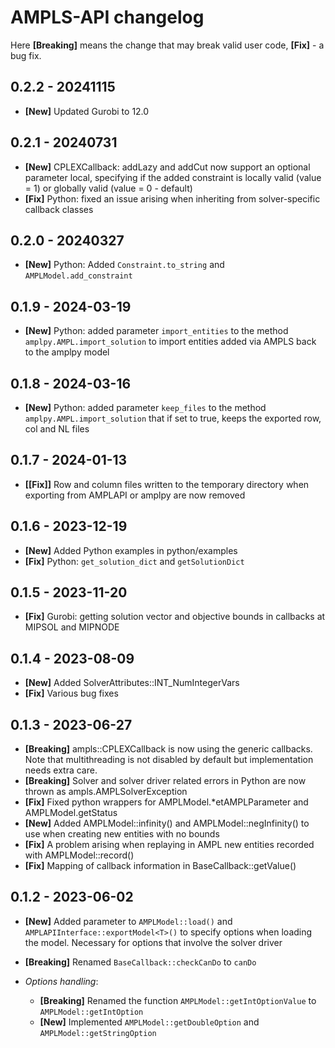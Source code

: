 # AMPLS-API changelog

Here **[Breaking]** means the change that may break valid user code, **[Fix]** - a bug fix.

## 0.2.2 - 20241115
* **[New]** Updated Gurobi to 12.0

## 0.2.1 - 20240731
* **[New]** CPLEXCallback: addLazy and addCut now support an optional parameter local, specifying
            if the added constraint is locally valid (value = 1) or globally valid (value = 0 - default)
* **[Fix]** Python: fixed an issue arising when inheriting from solver-specific callback classes

## 0.2.0 - 20240327
* **[New]** Python: Added `Constraint.to_string` and `AMPLModel.add_constraint`


## 0.1.9 - 2024-03-19
* **[New]** Python: added parameter `import_entities` to the method `amplpy.AMPL.import_solution` to 
            import entities added via AMPLS back to the amplpy model
  
## 0.1.8 - 2024-03-16
* **[New]** Python: added parameter `keep_files` to the method `amplpy.AMPL.import_solution` that
            if set to true, keeps the exported row, col and NL files 
  
## 0.1.7 - 2024-01-13

* **[[Fix]]** Row and column files written to the temporary directory when exporting from AMPLAPI 
            or amplpy are now removed
            
## 0.1.6 - 2023-12-19

* **[New]** Added Python examples in python/examples
* **[Fix]** Python: `get_solution_dict` and `getSolutionDict`

## 0.1.5 - 2023-11-20

* **[Fix]** Gurobi: getting solution vector and objective bounds in callbacks at MIPSOL and MIPNODE

## 0.1.4 - 2023-08-09

* **[New]** Added SolverAttributes::INT_NumIntegerVars
* **[Fix]** Various bug fixes

## 0.1.3 - 2023-06-27

* **[Breaking]** ampls::CPLEXCallback is now using the generic callbacks. Note that multithreading 
  is not disabled by default but implementation needs extra care. 
* **[Breaking]** Solver and solver driver related errors in Python are now thrown as ampls.AMPLSolverException
* **[Fix]** Fixed python wrappers for AMPLModel.*etAMPLParameter and AMPLModel.getStatus
* **[New]** Added AMPLModel::infinity() and AMPLModel::negInfinity() to use when creating new entities
  with no bounds
* **[Fix]** A problem arising when replaying in AMPL new entities recorded with AMPLModel::record()
* **[Fix]** Mapping of callback information in BaseCallback::getValue()

## 0.1.2 - 2023-06-02

* **[New]** Added parameter to `AMPLModel::load()` and `AMPLAPIInterface::exportModel<T>()`
  to specify options when loading the model. Necessary for options that involve the solver 
  driver 
* **[Breaking]** Renamed `BaseCallback::checkCanDo` to `canDo`
* *Options handling*: 
  
  * **[Breaking]** Renamed the function `AMPLModel::getIntOptionValue` to `AMPLModel::getIntOption`
  * **[New]** Implemented `AMPLModel::getDoubleOption` and `AMPLModel::getStringOption`



